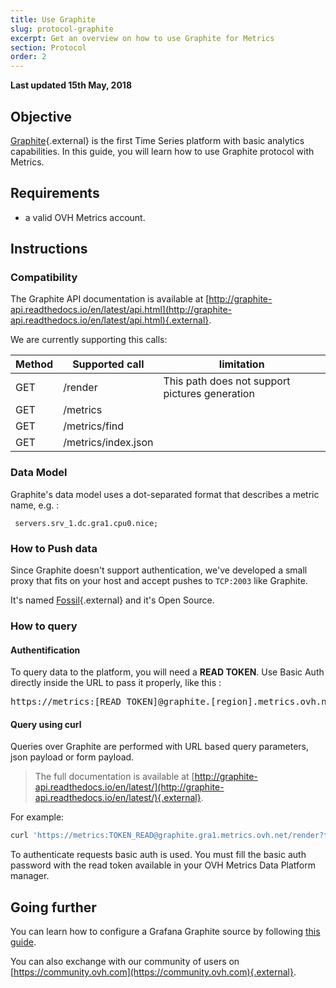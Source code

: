 ```yaml
---
title: Use Graphite
slug: protocol-graphite
excerpt: Get an overview on how to use Graphite for Metrics
section: Protocol
order: 2
---
```

**Last updated 15th May, 2018**

## Objective

[Graphite](https://graphiteapp.org/){.external} is the first Time Series platform with basic analytics capabilities. In this guide, you will learn how to use Graphite protocol with Metrics.

## Requirements

- a valid OVH Metrics account.

## Instructions

### Compatibility

The Graphite API documentation is available at [http://graphite-api.readthedocs.io/en/latest/api.html](http://graphite-api.readthedocs.io/en/latest/api.html){.external}.

We are currently supporting this calls:

|Method|Supported call|limitation|
|---|---|---|
|GET|/render|This path does not support pictures generation|
|GET|/metrics||
|GET|/metrics/find||
|GET|/metrics/index.json||

### Data Model
Graphite's data model uses a dot-separated format that describes a metric name, e.g. :

```
 servers.srv_1.dc.gra1.cpu0.nice;
```

### How to Push data
Since Graphite doesn't support authentication, we've developed a small proxy that fits on your host and accept pushes to `TCP:2003` like Graphite.

It's named [Fossil](https://github.com/ovh/fossil){.external} and it's Open Source.


### How to query

#### Authentification

To query data to the platform, you will need a **READ TOKEN**. Use Basic Auth directly inside the URL to pass it properly, like this :

<pre>https://metrics:[READ_TOKEN]@graphite.[region].metrics.ovh.net</pre>

#### Query using curl

Queries over Graphite are performed with URL based query parameters, json payload or form payload.

> The full documentation is available at [http://graphite-api.readthedocs.io/en/latest/](http://graphite-api.readthedocs.io/en/latest/){.external}.

For example:

```bash
curl 'https://metrics:TOKEN_READ@graphite.gra1.metrics.ovh.net/render?target=maximumAbove(os.cpu, 1048576)'
```

To authenticate requests basic auth is used. You must fill the basic auth password with the read token available in your OVH Metrics Data Platform manager.

## Going further

You can learn how to configure a Grafana Graphite source by following [this guide](../start-grafana).

You can also exchange with our community of users on [https://community.ovh.com](https://community.ovh.com){.external}.